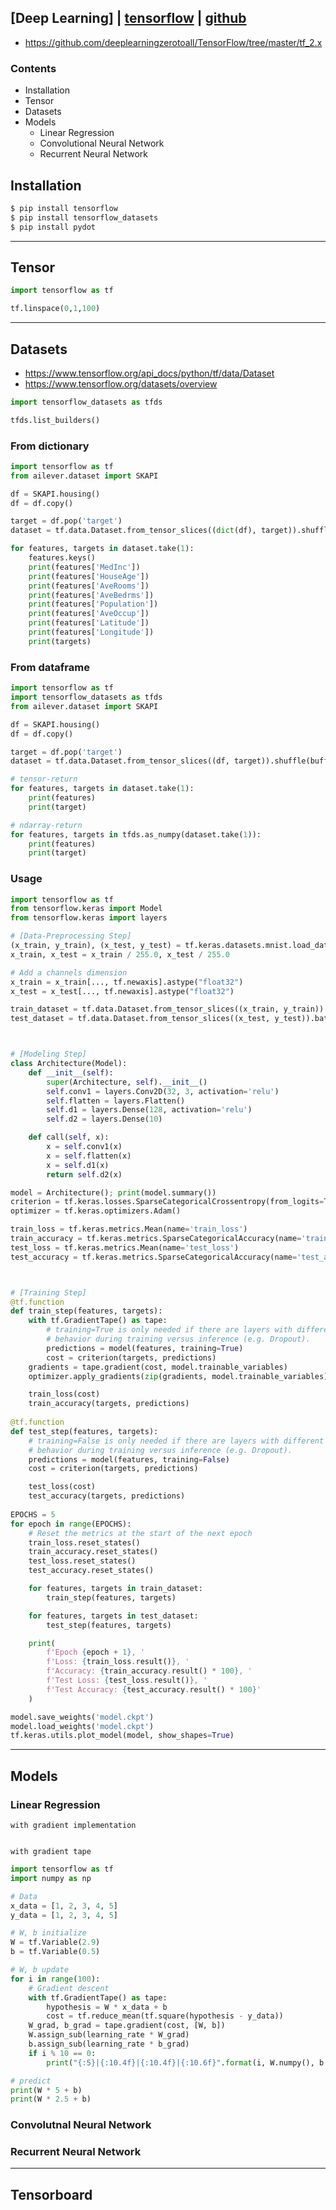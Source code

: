 ## [Deep Learning] | [tensorflow](https://www.tensorflow.org/api_docs/python/) | [github](https://github.com/tensorflow/tensorflow/tree/master/tensorflow/python)
- https://github.com/deeplearningzerotoall/TensorFlow/tree/master/tf_2.x

### Contents
- Installation
- Tensor
- Datasets
- Models
    - Linear Regression
    - Convolutional Neural Network
    - Recurrent Neural Network 

## Installation
```bash
$ pip install tensorflow
$ pip install tensorflow_datasets
$ pip install pydot
```

---

## Tensor

```python
import tensorflow as tf

tf.linspace(0,1,100)
```


---

## Datasets
- https://www.tensorflow.org/api_docs/python/tf/data/Dataset
- https://www.tensorflow.org/datasets/overview

```python
import tensorflow_datasets as tfds

tfds.list_builders()
```

### From dictionary
```python
import tensorflow as tf
from ailever.dataset import SKAPI

df = SKAPI.housing()
df = df.copy()

target = df.pop('target')
dataset = tf.data.Dataset.from_tensor_slices((dict(df), target)).shuffle(buffer_size=df.shape[0]).batch(5)

for features, targets in dataset.take(1):
    features.keys()
    print(features['MedInc'])
    print(features['HouseAge'])
    print(features['AveRooms'])
    print(features['AveBedrms'])
    print(features['Population'])
    print(features['AveOccup'])
    print(features['Latitude'])
    print(features['Longitude'])
    print(targets)
```
### From dataframe
```python
import tensorflow as tf
import tensorflow_datasets as tfds
from ailever.dataset import SKAPI

df = SKAPI.housing()
df = df.copy()

target = df.pop('target')
dataset = tf.data.Dataset.from_tensor_slices((df, target)).shuffle(buffer_size=df.shape[0]).batch(5)

# tensor-return
for features, targets in dataset.take(1):
    print(features)
    print(target)

# ndarray-return    
for features, targets in tfds.as_numpy(dataset.take(1)):
    print(features)
    print(target)    
```


### Usage
```python
import tensorflow as tf
from tensorflow.keras import Model
from tensorflow.keras import layers

# [Data-Preprocessing Step]
(x_train, y_train), (x_test, y_test) = tf.keras.datasets.mnist.load_data()
x_train, x_test = x_train / 255.0, x_test / 255.0

# Add a channels dimension
x_train = x_train[..., tf.newaxis].astype("float32")
x_test = x_test[..., tf.newaxis].astype("float32")

train_dataset = tf.data.Dataset.from_tensor_slices((x_train, y_train)).shuffle(10000).batch(32)
test_dataset = tf.data.Dataset.from_tensor_slices((x_test, y_test)).batch(32)



# [Modeling Step]
class Architecture(Model):
    def __init__(self):
        super(Architecture, self).__init__()
        self.conv1 = layers.Conv2D(32, 3, activation='relu')
        self.flatten = layers.Flatten()
        self.d1 = layers.Dense(128, activation='relu')
        self.d2 = layers.Dense(10)

    def call(self, x):
        x = self.conv1(x)
        x = self.flatten(x)
        x = self.d1(x)
        return self.d2(x)

model = Architecture(); print(model.summary())
criterion = tf.keras.losses.SparseCategoricalCrossentropy(from_logits=True)
optimizer = tf.keras.optimizers.Adam()

train_loss = tf.keras.metrics.Mean(name='train_loss')
train_accuracy = tf.keras.metrics.SparseCategoricalAccuracy(name='train_accuracy')
test_loss = tf.keras.metrics.Mean(name='test_loss')
test_accuracy = tf.keras.metrics.SparseCategoricalAccuracy(name='test_accuracy')



# [Training Step]
@tf.function
def train_step(features, targets):
    with tf.GradientTape() as tape:
        # training=True is only needed if there are layers with different
        # behavior during training versus inference (e.g. Dropout).
        predictions = model(features, training=True)
        cost = criterion(targets, predictions)
    gradients = tape.gradient(cost, model.trainable_variables)
    optimizer.apply_gradients(zip(gradients, model.trainable_variables))

    train_loss(cost)
    train_accuracy(targets, predictions)
    
@tf.function
def test_step(features, targets):
    # training=False is only needed if there are layers with different
    # behavior during training versus inference (e.g. Dropout).
    predictions = model(features, training=False)
    cost = criterion(targets, predictions)

    test_loss(cost)
    test_accuracy(targets, predictions)
    
EPOCHS = 5
for epoch in range(EPOCHS):
    # Reset the metrics at the start of the next epoch
    train_loss.reset_states()
    train_accuracy.reset_states()
    test_loss.reset_states()
    test_accuracy.reset_states()

    for features, targets in train_dataset:
        train_step(features, targets)

    for features, targets in test_dataset:
        test_step(features, targets)

    print(
        f'Epoch {epoch + 1}, '
        f'Loss: {train_loss.result()}, '
        f'Accuracy: {train_accuracy.result() * 100}, '
        f'Test Loss: {test_loss.result()}, '
        f'Test Accuracy: {test_accuracy.result() * 100}'
    )

model.save_weights('model.ckpt')
model.load_weights('model.ckpt')
tf.keras.utils.plot_model(model, show_shapes=True)
```

---


## Models
### Linear Regression
`with gradient implementation`
```python

```
`with gradient tape`
```python
import tensorflow as tf
import numpy as np

# Data
x_data = [1, 2, 3, 4, 5]
y_data = [1, 2, 3, 4, 5]

# W, b initialize
W = tf.Variable(2.9)
b = tf.Variable(0.5)

# W, b update
for i in range(100):
    # Gradient descent
    with tf.GradientTape() as tape:
        hypothesis = W * x_data + b
        cost = tf.reduce_mean(tf.square(hypothesis - y_data))
    W_grad, b_grad = tape.gradient(cost, [W, b])
    W.assign_sub(learning_rate * W_grad)
    b.assign_sub(learning_rate * b_grad)
    if i % 10 == 0:
        print("{:5}|{:10.4f}|{:10.4f}|{:10.6f}".format(i, W.numpy(), b.numpy(), cost))

# predict
print(W * 5 + b)
print(W * 2.5 + b)
```

### Convolutnal Neural Network


### Recurrent Neural Network

---

## Tensorboard



